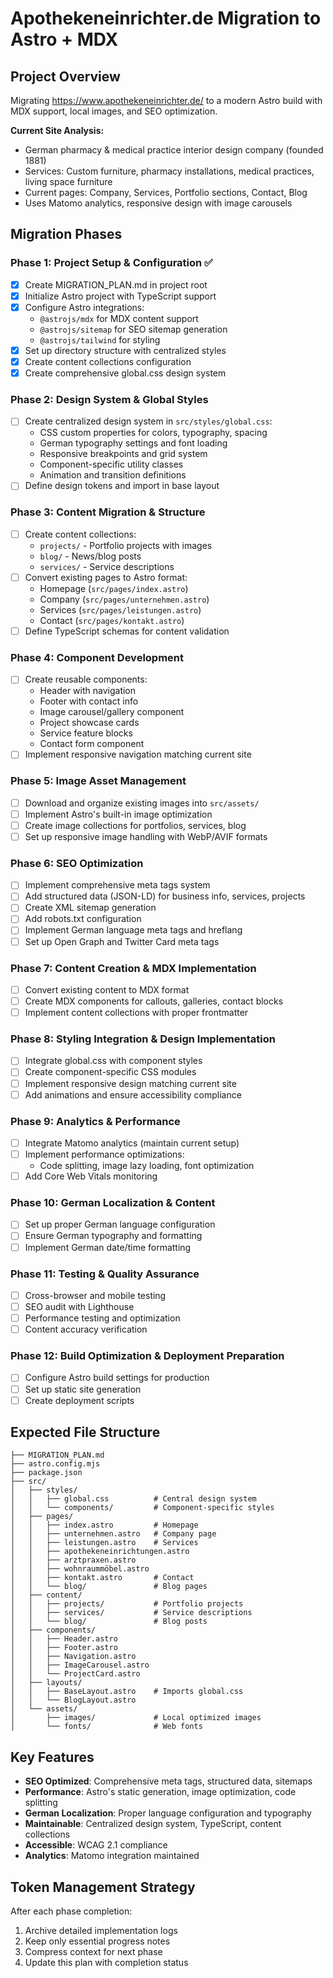 # Apothekeneinrichter.de Migration to Astro + MDX

## Project Overview
Migrating https://www.apothekeneinrichter.de/ to a modern Astro build with MDX support, local images, and SEO optimization.

**Current Site Analysis:**
- German pharmacy & medical practice interior design company (founded 1881)
- Services: Custom furniture, pharmacy installations, medical practices, living space furniture
- Current pages: Company, Services, Portfolio sections, Contact, Blog
- Uses Matomo analytics, responsive design with image carousels

## Migration Phases

### Phase 1: Project Setup & Configuration ✅
- [x] Create MIGRATION_PLAN.md in project root
- [x] Initialize Astro project with TypeScript support
- [x] Configure Astro integrations:
  - `@astrojs/mdx` for MDX content support
  - `@astrojs/sitemap` for SEO sitemap generation
  - `@astrojs/tailwind` for styling
- [x] Set up directory structure with centralized styles
- [x] Create content collections configuration
- [x] Create comprehensive global.css design system

### Phase 2: Design System & Global Styles
- [ ] Create centralized design system in `src/styles/global.css`:
  - CSS custom properties for colors, typography, spacing
  - German typography settings and font loading
  - Responsive breakpoints and grid system
  - Component-specific utility classes
  - Animation and transition definitions
- [ ] Define design tokens and import in base layout

### Phase 3: Content Migration & Structure
- [ ] Create content collections:
  - `projects/` - Portfolio projects with images
  - `blog/` - News/blog posts
  - `services/` - Service descriptions
- [ ] Convert existing pages to Astro format:
  - Homepage (`src/pages/index.astro`)
  - Company (`src/pages/unternehmen.astro`)
  - Services (`src/pages/leistungen.astro`)
  - Contact (`src/pages/kontakt.astro`)
- [ ] Define TypeScript schemas for content validation

### Phase 4: Component Development
- [ ] Create reusable components:
  - Header with navigation
  - Footer with contact info
  - Image carousel/gallery component
  - Project showcase cards
  - Service feature blocks
  - Contact form component
- [ ] Implement responsive navigation matching current site

### Phase 5: Image Asset Management
- [ ] Download and organize existing images into `src/assets/`
- [ ] Implement Astro's built-in image optimization
- [ ] Create image collections for portfolios, services, blog
- [ ] Set up responsive image handling with WebP/AVIF formats

### Phase 6: SEO Optimization
- [ ] Implement comprehensive meta tags system
- [ ] Add structured data (JSON-LD) for business info, services, projects
- [ ] Create XML sitemap generation
- [ ] Add robots.txt configuration
- [ ] Implement German language meta tags and hreflang
- [ ] Set up Open Graph and Twitter Card meta tags

### Phase 7: Content Creation & MDX Implementation
- [ ] Convert existing content to MDX format
- [ ] Create MDX components for callouts, galleries, contact blocks
- [ ] Implement content collections with proper frontmatter

### Phase 8: Styling Integration & Design Implementation
- [ ] Integrate global.css with component styles
- [ ] Create component-specific CSS modules
- [ ] Implement responsive design matching current site
- [ ] Add animations and ensure accessibility compliance

### Phase 9: Analytics & Performance
- [ ] Integrate Matomo analytics (maintain current setup)
- [ ] Implement performance optimizations:
  - Code splitting, image lazy loading, font optimization
- [ ] Add Core Web Vitals monitoring

### Phase 10: German Localization & Content
- [ ] Set up proper German language configuration
- [ ] Ensure German typography and formatting
- [ ] Implement German date/time formatting

### Phase 11: Testing & Quality Assurance
- [ ] Cross-browser and mobile testing
- [ ] SEO audit with Lighthouse
- [ ] Performance testing and optimization
- [ ] Content accuracy verification

### Phase 12: Build Optimization & Deployment Preparation
- [ ] Configure Astro build settings for production
- [ ] Set up static site generation
- [ ] Create deployment scripts

## Expected File Structure
```
├── MIGRATION_PLAN.md
├── astro.config.mjs
├── package.json
├── src/
│   ├── styles/
│   │   ├── global.css          # Central design system
│   │   └── components/         # Component-specific styles
│   ├── pages/
│   │   ├── index.astro         # Homepage
│   │   ├── unternehmen.astro   # Company page
│   │   ├── leistungen.astro    # Services
│   │   ├── apothekeneinrichtungen.astro
│   │   ├── arztpraxen.astro
│   │   ├── wohnraummöbel.astro
│   │   ├── kontakt.astro       # Contact
│   │   └── blog/               # Blog pages
│   ├── content/
│   │   ├── projects/           # Portfolio projects
│   │   ├── services/           # Service descriptions
│   │   └── blog/               # Blog posts
│   ├── components/
│   │   ├── Header.astro
│   │   ├── Footer.astro
│   │   ├── Navigation.astro
│   │   ├── ImageCarousel.astro
│   │   └── ProjectCard.astro
│   ├── layouts/
│   │   ├── BaseLayout.astro    # Imports global.css
│   │   └── BlogLayout.astro
│   └── assets/
│       ├── images/             # Local optimized images
│       └── fonts/              # Web fonts
```

## Key Features
- **SEO Optimized**: Comprehensive meta tags, structured data, sitemaps
- **Performance**: Astro's static generation, image optimization, code splitting
- **German Localization**: Proper language configuration and typography
- **Maintainable**: Centralized design system, TypeScript, content collections
- **Accessible**: WCAG 2.1 compliance
- **Analytics**: Matomo integration maintained

## Token Management Strategy
After each phase completion:
1. Archive detailed implementation logs
2. Keep only essential progress notes
3. Compress context for next phase
4. Update this plan with completion status